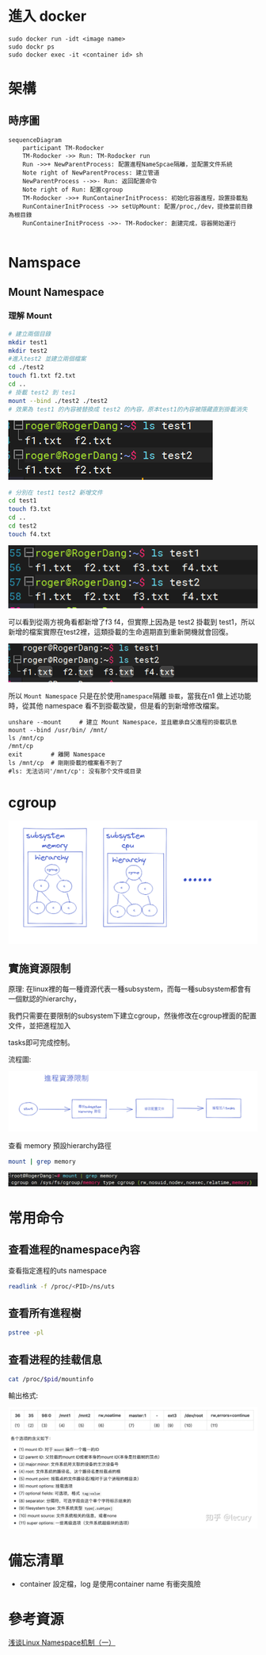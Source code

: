 # 進入 docker

``` shell
sudo docker run -idt <image name>
sudo dockr ps
sudo docker exec -it <container id> sh
```

# 架構

## 時序圖

``` mermaid
sequenceDiagram
	participant TM-Rodocker
	TM-Rodocker ->> Run: TM-Rodocker run
	Run ->>+ NewParentProcess: 配置進程NameSpcae隔離，並配置文件系統
	Note right of NewParentProcess: 建立管道
	NewParentProcess -->>- Run: 返回配置命令
	Note right of Run: 配置cgroup
	TM-Rodocker ->>+ RunContainerInitProcess: 初始化容器進程，設置掛載點 
	RunContainerInitProcess ->> setUpMount: 配置/proc,/dev，提換當前目錄為根目錄
	RunContainerInitProcess ->>- TM-Rodocker: 創建完成，容器開始運行
	
```



# Namspace

## Mount Namespace

### 理解 Mount	

``` sh
# 建立兩個目錄
mkdir test1
mkdir test2
#進入test2 並建立兩個檔案
cd ./test2	
touch f1.txt f2.txt
cd ..
# 掛載 test2 到 tes1
mount --bind ./test2 ./test2 
# 效果為 test1 的內容被替換成 test2 的內容，原本test1的內容被隱藏直到掛載消失

```

![image-20230329142255276](./實現docker.assets/image-20230329142255276.png)

``` sh
# 分別在 test1 test2 新增文件
cd test1
touch f3.txt
cd ..
cd test2
touch f4.txt
```

![image-20230329142448539](./實現docker.assets/image-20230329142448539.png)

可以看到從兩方視角看都新增了f3 f4，但實際上因為是 test2 掛載到 test1，所以新增的檔案實際在test2裡，這類掛載的生命週期直到重新開機就會回復。

![image-20230329142803969](./實現docker.assets/image-20230329142803969.png)

所以 `Mount Namespace` 只是在於使用`namespace`隔離 `掛載`，當我在n1 做上述功能時，從其他 namespace 看不到掛載改變，但是看的到新增修改檔案。

``` shell
unshare --mount		# 建立 Mount Namespace，並且繼承自父進程的掛載訊息
mount --bind /usr/bin/ /mnt/ 
ls /mnt/cp 
/mnt/cp 
exit 		# 離開 Namespace
ls /mnt/cp 	# 剛剛掛載的檔案看不到了
#ls: 无法访问'/mnt/cp': 没有那个文件或目录 
```





# cgroup

![image-20230327144007392](./實現docker.assets/image-20230327144007392.png)



## 實施資源限制

原理: 在linux裡的每一種資源代表一種subsystem，而每一種subsystem都會有一個默認的hierarchy，

我們只需要在要限制的subsystem下建立cgroup，然後修改在cgroup裡面的配置文件，並把進程加入

tasks即可完成控制。

流程圖:

![image-20230327143540473](./實現docker.assets/image-20230327143540473.png)





查看 memory 預設hierarchy路徑

```sh
mount | grep memory
```

![image-20230327143138537](./實現docker.assets/image-20230327143138537.png)





# 常用命令

## 查看進程的namespace內容

查看指定進程的uts namespace

``` sh
readlink -f /proc/<PID>/ns/uts
```

## 查看所有進程樹

``` sh
pstree -pl
```

## 查看进程的挂载信息

``` sh
cat /proc/$pid/mountinfo
```

輸出格式:

![img](./實現docker.assets/v2-77ecbf746f9ce998ea3fbc3c63ffe1c4_r.jpg)





# 備忘清單

* container 設定檔，log 是使用container name 有衝突風險

# 參考資源

[浅谈Linux Namespace机制（一）](https://zhuanlan.zhihu.com/p/73248894)
